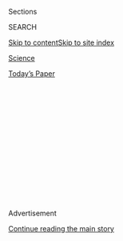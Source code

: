 <div id="app">

<div>

<div>

<div>

<div class="NYTAppHideMasthead css-1q2w90k e1suatyy0">

<div class="section css-ui9rw0 e1suatyy2">

<div class="css-eph4ug er09x8g0">

<div class="css-6n7j50">

</div>

<span class="css-1dv1kvn">Sections</span>

<div class="css-10488qs">

<span class="css-1dv1kvn">SEARCH</span>

</div>

[Skip to content](#site-content)[Skip to site
index](#site-index)

</div>

<div id="masthead-section-label" class="css-1wr3we4 eaxe0e00">

[Science](https://www.nytimes.com/section/science)

</div>

<div class="css-10698na e1huz5gh0">

</div>

</div>

<div id="masthead-bar-one" class="section hasLinks css-15hmgas e1csuq9d3">

<div class="css-uqyvli e1csuq9d0">

</div>

<div class="css-1uqjmks e1csuq9d1">

</div>

<div class="css-9e9ivx">

[](https://myaccount.nytimes.com/auth/login?response_type=cookie&client_id=vi)

</div>

<div class="css-1bvtpon e1csuq9d2">

[Today’s
Paper](https://www.nytimes.com/section/todayspaper)

</div>

</div>

</div>

</div>

<div data-aria-hidden="false">

<div id="site-content" data-role="main">

<div>

<div class="css-1aor85t" style="opacity:0.000000001;z-index:-1;visibility:hidden">

<div class="css-1hqnpie">

<div class="css-epjblv">

<span class="css-17xtcya">[Science](/section/science)</span><span class="css-x15j1o">|</span><span class="css-fwqvlz">Virgin
Galactic Unveils Comfy Cabin for Jet-Setting to the Edge of
Space</span>

</div>

<div class="css-k008qs">

<div class="css-1iwv8en">

<span class="css-18z7m18"></span>

<div>

</div>

</div>

<span class="css-1n6z4y">https://nyti.ms/3gl5DVH</span>

<div class="css-1705lsu">

<div class="css-4xjgmj">

<div class="css-4skfbu" data-role="toolbar" data-aria-label="Social Media Share buttons, Save button, and Comments Panel with current comment count" data-testid="share-tools">

  - 
  - 
  - 
  - 
    
    <div class="css-6n7j50">
    
    </div>

  - 

</div>

</div>

</div>

</div>

</div>

</div>

<div id="NYT_TOP_BANNER_REGION" class="css-13pd83m">

</div>

<div id="top-wrapper" class="css-1sy8kpn">

<div id="top-slug" class="css-l9onyx">

Advertisement

</div>

[Continue reading the main
story](#after-top)

<div class="ad top-wrapper" style="text-align:center;height:100%;display:block;min-height:250px">

<div id="top" class="place-ad" data-position="top" data-size-key="top">

</div>

</div>

<div id="after-top">

</div>

</div>

<div>

<div id="sponsor-wrapper" class="css-1hyfx7x">

<div id="sponsor-slug" class="css-19vbshk">

Supported by

</div>

[Continue reading the main
story](#after-sponsor)

<div id="sponsor" class="ad sponsor-wrapper" style="text-align:center;height:100%;display:block">

</div>

<div id="after-sponsor">

</div>

</div>

<div class="css-186x18t">

</div>

<div class="css-1vkm6nb ehdk2mb0">

# Virgin Galactic Unveils Comfy Cabin for Jet-Setting to the Edge of Space

</div>

Passengers able to pay hundreds of thousands of dollars for a seat can
escape gravity for a few minutes.

![<span class="css-16f3y1r e13ogyst0">An artist’s animated impression of
the cabin of the Virgin Galactic space plane. Video by Virgin
Galactic.</span><span class="css-cch8ym"><span class="css-1dv1kvn">Credit</span></span>](https://static01.nyt.com/images/2020/07/28/science/28VIRGINGALACTIC2/28VIRGINGALACTIC2-videoSixteenByNineJumbo1600.jpg)

<div class="css-18e8msd">

<div class="css-vp77d3 epjyd6m0">

<div class="css-hus3qt ey68jwv0" data-aria-hidden="true">

[![Kenneth
Chang](https://static01.nyt.com/images/2018/02/16/multimedia/author-kenneth-chang/author-kenneth-chang-thumbLarge.jpg
"Kenneth Chang")](https://www.nytimes.com/by/kenneth-chang)

</div>

<div class="css-1baulvz">

By [<span class="css-1baulvz last-byline" itemprop="name">Kenneth
Chang</span>](https://www.nytimes.com/by/kenneth-chang)

</div>

</div>

  - 
    
    <div class="css-ld3wwf e16638kd2">
    
    July 28,
    2020
    
    </div>

  - 
    
    <div class="css-4xjgmj">
    
    <div class="css-d8bdto" data-role="toolbar" data-aria-label="Social Media Share buttons, Save button, and Comments Panel with current comment count" data-testid="share-tools">
    
      - 
      - 
      - 
      - 
        
        <div class="css-6n7j50">
        
        </div>
    
      - 
    
    </div>
    
    </div>

</div>

</div>

<div class="section meteredContent css-1r7ky0e" name="articleBody" itemprop="articleBody">

<div class="css-1fanzo5 StoryBodyCompanionColumn">

<div class="css-53u6y8">

The inside of Virgin Galactic’s space plane is like a space-age
executive jet.

The seats recline to absorb the forces of acceleration toward space.
Mood lighting shifts during each phase of the flight. Twelve windows —
two for each of the six passengers, who have paid hundreds of thousands
of dollars each for a seat — provide an impressive view of Earth and the
darkness of space. Sixteen cameras will capture you floating. And the
back of the cabin includes a big circular mirror so that you can watch
yourself enjoying a few minutes escaping the effects of gravity.

Virgin Galactic will be offering short up-and-down trips to the edge of
space, essentially like giant roller coaster rides with better views, in
its space plane, SpaceShipTwo.

But how can the company unveil the fancy new interior of its space plane
in the middle of a global pandemic when journalists are not able to
gather for a fancy media event?

Modern technology provided an imaginative solution. Virgin Galactic sent
Oculus virtual reality headsets as loaners to journalists so that they
could chat with the designers of the cabin while walking through a
computer-generated version of it — an experience of almost being there
while being nowhere near there.

</div>

</div>

<div class="css-1fanzo5 StoryBodyCompanionColumn">

<div class="css-53u6y8">

For me, that was standing in my cluttered home office on Monday, trying
to avoid walking into the door, walls and stacks of boxes, while gazing
at Earth above.

“Obviously, you’re on your journey to become an astronaut yourself,”
Jeremy Brown, design director at Virgin Galactic, said during our voyage
into virtual reality. In this Oculus world, the avatars of other people
are mannequin heads with a couple of disembodied gesticulating hands.

If you weren’t sent a VR headset, the company presented a livestream
event on YouTube on Tuesday, the first public viewing of the inside of
SpaceShipTwo.

</div>

</div>

<div class="css-cfo9c3">

</div>

<div class="css-1fanzo5 StoryBodyCompanionColumn">

<div class="css-53u6y8">

Aboard SpaceShipTwo, every seat is, of course, a window seat, with one
window to the side and a second above. Unlike commercial jets, the
cockpit area where the two pilots sit is not walled off, so passengers
can also look out the front windows.

</div>

</div>

<div class="css-1fanzo5 StoryBodyCompanionColumn">

<div class="css-53u6y8">

The virtual-reality experience offers a unique perspective not possible
in real life. I was able to walk through the wall of SpaceShipTwo to
look at the outside of the spacecraft and the full panorama of Earth.

The mirror “is the largest mirror on board a spaceship,” Mr. Brown said,
adding, “That’s a really nice memory for you as a customer to have that
kind of analog memory of seeing you and your fellow crew members
floating around.”

</div>

</div>

<div class="css-79elbk" data-testid="photoviewer-wrapper">

<div class="css-z3e15g" data-testid="photoviewer-wrapper-hidden">

</div>

<div class="css-1a48zt4 ehw59r15" data-testid="photoviewer-children">

![<span class="css-16f3y1r e13ogyst0" data-aria-hidden="true">Virgin
Galactic’s SpaceShipTwo Unity on a test glide over Spaceport America in
New Mexico last
month.</span><span class="css-cnj6d5 e1z0qqy90" itemprop="copyrightHolder"><span class="css-1ly73wi e1tej78p0">Credit...</span><span>Virgin
Galactic, via Associated
Press</span></span>](https://static01.nyt.com/images/2020/07/28/science/28VIRGINGALACTIC1/28VIRGINGALACTIC1-articleLarge.jpg?quality=75&auto=webp&disable=upscale)

</div>

</div>

<div class="css-1fanzo5 StoryBodyCompanionColumn">

<div class="css-53u6y8">

The company, [which went public in
October](https://www.nytimes.com/2019/07/09/business/richard-branson-virgin-galactic-space.html),
is not yet promising when virtual reality will turn into actual reality.
This year, it moved its operations from Mojave, Calif., where
SpaceShipTwo was developed and initially tested, to Spaceport America in
New Mexico, where the commercial flights will take place.

Also making the move was the White Knight Two airplane that will carry
the space plane to an altitude of about 50,000 feet before dropping it.
SpaceShipTwo’s engine then ignites, taking it up to more than 50 miles.
At the top of the arc, passengers will float for about four minutes
before the space plane re-enters the atmosphere and glides to a runway
landing.

The actual interior is not quite finished, said George Whitesides, who
just turned over the chief executive role at Virgin Galactic to Michael
Colglazier, who had been in charge of the theme parks at Disney. Mr.
Whitesides assumed a newly created position of chief space officer.

Virgin Galactic has more than 600 customers who paid [up to $250,000
each](https://www.nytimes.com/2019/10/16/science/virgin-galactic-spacesuit.html)
for seats on its earliest flights. But it stopped selling tickets in
December 2018. The company has not yet said when it will restart sales
or how much a seat will cost now, except that the price will be higher.
However, it allows people to get in line by paying a $1,000 deposit.

</div>

</div>

<div class="css-1fanzo5 StoryBodyCompanionColumn">

<div class="css-53u6y8">

In the future, the company will face competition from [Blue Origin, the
private rocket company founded by Jeffrey P.
Bezos](https://www.nytimes.com/2020/04/30/science/nasa-moon-lander.html),
the chief executive of Amazon. The company also offers suborbital trips
to the edge of space on its reusable New Shepard rocket and capsule, but
Amazon has not yet tested flights with people aboard or announced when
it will start selling tickets or how much they will cost.

And customers with tens of millions of dollars to spend may be flying to
Earth orbit or [perhaps even the International Space
Station](https://www.nytimes.com/2020/03/05/science/axiom-space-station.html)
in the coming years aboard Crew Dragon, the capsule built for NASA by
SpaceX, the rocket company founded by Elon Musk. SpaceX flew two NASA
astronauts successfully to the station in May, and plans to bring them
home on Sunday if weather permits.

After a couple of successful glide tests at the New Mexico spaceport,
the final [rounds of
testing](https://www.nytimes.com/2018/12/13/science/virgin-galactic-spaceship.html)
will consist of powered flights, including ones with employees who will
play the role of paying passengers. The company has not set a target
date for the first commercial flight — the one that will have its
founder, Richard Branson, aboard.

“We’re still working hard to fly Richard as soon as we can,” Mr.
Whitesides said.

</div>

</div>

<div>

</div>

</div>

<div>

</div>

<div>

</div>

<div>

</div>

<div>

<div id="bottom-wrapper" class="css-1ede5it">

<div id="bottom-slug" class="css-l9onyx">

Advertisement

</div>

[Continue reading the main
story](#after-bottom)

<div id="bottom" class="ad bottom-wrapper" style="text-align:center;height:100%;display:block;min-height:90px">

</div>

<div id="after-bottom">

</div>

</div>

</div>

</div>

</div>

## Site Index

<div>

</div>

## Site Information Navigation

  - [© <span>2020</span> <span>The New York Times
    Company</span>](https://help.nytimes.com/hc/en-us/articles/115014792127-Copyright-notice)

<!-- end list -->

  - [NYTCo](https://www.nytco.com/)
  - [Contact
    Us](https://help.nytimes.com/hc/en-us/articles/115015385887-Contact-Us)
  - [Work with us](https://www.nytco.com/careers/)
  - [Advertise](https://nytmediakit.com/)
  - [T Brand Studio](http://www.tbrandstudio.com/)
  - [Your Ad
    Choices](https://www.nytimes.com/privacy/cookie-policy#how-do-i-manage-trackers)
  - [Privacy](https://www.nytimes.com/privacy)
  - [Terms of
    Service](https://help.nytimes.com/hc/en-us/articles/115014893428-Terms-of-service)
  - [Terms of
    Sale](https://help.nytimes.com/hc/en-us/articles/115014893968-Terms-of-sale)
  - [Site
    Map](https://spiderbites.nytimes.com)
  - [Help](https://help.nytimes.com/hc/en-us)
  - [Subscriptions](https://www.nytimes.com/subscription?campaignId=37WXW)

</div>

</div>

</div>

</div>
